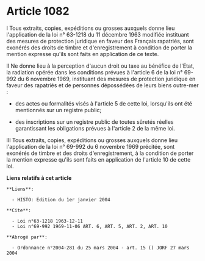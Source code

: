 # Article 1082

I Tous extraits, copies, expéditions ou grosses auxquels donne lieu l'application de la loi n° 63-1218 du 11 décembre 1963
modifiée instituant des mesures de protection juridique en faveur des Français rapatriés, sont exonérés des droits de timbre
et d'enregistrement à condition de porter la mention expresse qu'ils sont faits en application de ce texte.

II Ne donne lieu à la perception d'aucun droit ou taxe au bénéfice de l'Etat, la radiation opérée dans les conditions prévues
à l'article 6 de la loi n° 69-992 du 6 novembre 1969, instituant des mesures de protection juridique en faveur des rapatriés
et de personnes dépossédées de leurs biens outre-mer :

- des actes ou formalités visés à l'article 5 de cette loi, lorsqu'ils ont été mentionnés sur un registre public;

- des inscriptions sur un registre public de toutes sûretés réelles garantissant les obligations prévues à l'article 2 de la
même loi.

III Tous extraits, copies, expéditions ou grosses auxquels donne lieu l'application de la loi n° 69-992 du 6 novembre 1969
précitée, sont exonérés de timbre et des droits d'enregistrement, à la condition de porter la mention expresse qu'ils sont
faits en application de l'article 10 de cette loi.

**Liens relatifs à cet article**

	**Liens**:

	  - HISTO: Edition du 1er janvier 2004

	**Cite**:

	  - Loi n°63-1218 1963-12-11
	  - Loi n°69-992 1969-11-06 ART. 6, ART. 5, ART. 2, ART. 10

	**Abrogé par**:

	  - Ordonnance n°2004-281 du 25 mars 2004 - art. 15 () JORF 27 mars 2004
